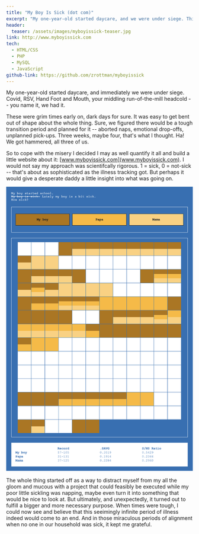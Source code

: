 ```yaml
---
title: "My Boy Is Sick (dot com)"
excerpt: "My one-year-old started daycare, and we were under siege. This is one man's attempt to quantify the relentless onslaught of virus."
header:
  teaser: /assets/images/myboyissick-teaser.jpg
link: http://www.myboyissick.com
tech:
  - HTML/CSS
  - PHP
  - MySQL
  - JavaScript
github-link: https://github.com/zrottman/myboyissick
---
```


My one-year-old started daycare, and immediately we were under siege. Covid, RSV, Hand Foot and Mouth, your middling run-of-the-mill headcold -- you name it, we had it.

These were grim times early on, dark days for sure. It was easy to get bent out of shape about the whole thing. Sure, we figured there would be a tough transition period and planned for it -- aborted naps, emotional drop-offs, unplanned pick-ups. Three weeks, maybe four, that's what I thought. Ha! We got hammered, all three of us.

So to cope with the misery I decided I may as well quantify it all and build a little website about it: [www.myboyissick.com](www.myboyissick.com). I would not say my approach was scientifcally rigorous. 1 = sick, 0 = not-sick -- that's about as sophisticated as the illness tracking got. But perhaps it would give a desperate daddy a little insight into what was going on.

![Screenshot of myboyissick.com](/assets/images/myboyissick-screenshot-large.png)

The whole thing started off as a way to distract myself from my all the gloom and mucous with a project that could feasibly be executed while my poor little sickling was napping, maybe even turn it into something that would be nice to look at. But ultimately, and unexpectedly, it turned out to fulfill a bigger and more necessary purpose. When times were tough, I could now see and believe that this seeimingly infinite period of illness indeed would come to an end. And in those miraculous periods of alignment when no one in our household was sick, it kept me grateful.
